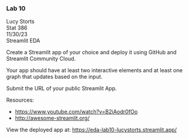 ### Lab 10 

Lucy Storts  
Stat 386  
11/30/23  
Streamlit EDA

Create a Streamlit app of your choice and deploy it using GitHub and Streamlit Community Cloud.  

Your app should have at least two interactive elements and at least one graph that updates based on the input. 

Submit the URL of your public Streamlit App.  

Resources:
- https://www.youtube.com/watch?v=B2iAodr0fOo
- http://awesome-streamlit.org/


View the deployed app at: https://eda-lab10-lucystorts.streamlit.app/ 
